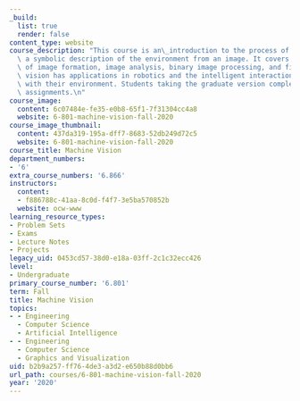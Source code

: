 ```yaml
---
_build:
  list: true
  render: false
content_type: website
course_description: "This course is an\_introduction to the process of generating\
  \ a symbolic description of the environment from an image. It covers the physics\
  \ of image formation, image analysis, binary image processing, and filtering. Machine\
  \ vision has applications in robotics and the intelligent interaction of machines\
  \ with their environment. Students taking the graduate version complete additional\
  \ assignments.\n"
course_image:
  content: 6c07484e-fe35-e0b8-65f1-7f31304cc4a8
  website: 6-801-machine-vision-fall-2020
course_image_thumbnail:
  content: 437da319-195a-dff7-8683-52db249d72c5
  website: 6-801-machine-vision-fall-2020
course_title: Machine Vision
department_numbers:
- '6'
extra_course_numbers: '6.866'
instructors:
  content:
  - f886788c-41aa-8c0d-f4f7-3e5ba570852b
  website: ocw-www
learning_resource_types:
- Problem Sets
- Exams
- Lecture Notes
- Projects
legacy_uid: 0453cd57-38d0-e18a-03ff-2c1c32ecc426
level:
- Undergraduate
primary_course_number: '6.801'
term: Fall
title: Machine Vision
topics:
- - Engineering
  - Computer Science
  - Artificial Intelligence
- - Engineering
  - Computer Science
  - Graphics and Visualization
uid: b2b9a257-ff76-4de3-a3d2-e650b88d0bb6
url_path: courses/6-801-machine-vision-fall-2020
year: '2020'
---
```

